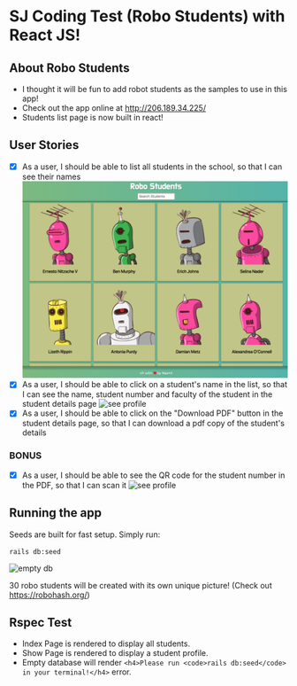 # SJ Coding Test (Robo Students) with React JS!

## About Robo Students
- I thought it will be fun to add robot students as the samples to use in this app!
- Check out the app online at http://206.189.34.225/
- Students list page is now built in react!

## User Stories

- [x] As a user, I should be able to list all students in the school, so that I can see their names
![list students](https://github.com/nazmifeeroz/sj-coding-test/blob/master/public/index-page.png)
- [x] As a user, I should be able to click on a student's name in the list, so that I can see the name, student number and faculty of the student in the student details page
![see profile](https://ukkaashafood.com/profile-page.png)
- [x] As a user, I should be able to click on the "Download PDF" button in the student details page, so that I can download a pdf copy of the student's details

### BONUS
- [x] As a user, I should be able to see the QR code for the student number in the PDF, so that I can scan it
![see profile](https://ukkaashafood.com/pdf-screen.png)

## Running the app
Seeds are built for fast setup. Simply run:

```shell
rails db:seed
```
![empty db](https://ukkaashafood.com/empty-db.png)

30 robo students will be created with its own unique picture! (Check out https://robohash.org/)

## Rspec Test
- Index Page is rendered to display all students.
- Show Page is rendered to display a student profile.
- Empty database will render `<h4>Please run <code>rails db:seed</code> in your terminal!</h4>` error.
